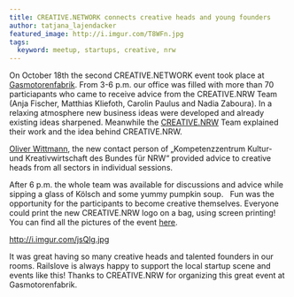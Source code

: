 ```yaml
---
title: CREATIVE.NETWORK connects creative heads and young founders
author: tatjana_lajendacker
featured_image: http://i.imgur.com/T8WFn.jpg
tags:
  keyword: meetup, startups, creative, nrw
---
```


On October 18th the second CREATIVE.NETWORK event took place at [Gasmotorenfabrik](http://www.facebook.com/Gasmotorenfabrik?ref=tn_tnmn).
From 3-6 p.m. our office was filled with more than 70 particiapants who came to receive advice from the CREATIVE.NRW Team (Anja Fischer, Matthias Kliefoth, Carolin Paulus and Nadia Zaboura). In a relaxing atmosphere new business ideas were developed and already existing ideas sharpened. Meanwhile the [CREATIVE.NRW](http://www.creative.nrw.de/) Team explained their work and the idea behind CREATIVE.NRW.

[Oliver Wittmann](http://www.facebook.com/KreativNRW),  the new contact person of „Kompetenzzentrum Kultur- und Kreativwirtschaft des Bundes für NRW“ provided advice to creative heads from all sectors in individual sessions.

After 6 p.m. the whole team was available for discussions and advice while sipping a glass of Kölsch and some yummy pumpkin soup.  
Fun was the opportunity for the participants to become creative themselves. Everyone could print the new CREATIVE.NRW logo on a bag, using screen printing! You can find all the pictures of the event [here](https://www.facebook.com/media/set/?set=a.10151107436491915.437545.239105926914&type=3).

http://i.imgur.com/jsQlg.jpg

It was great having so many creative heads and talented founders in our rooms. Railslove is always happy to support the local startup scene and events like this! Thanks to CREATIVE.NRW for organizing this great event at Gasmotorenfabrik.

